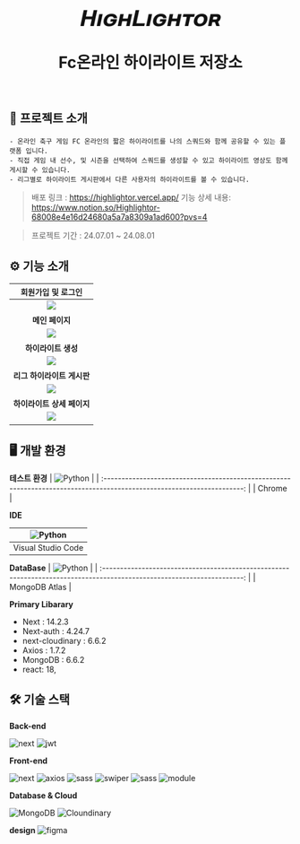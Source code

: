 <div align="center">
  <br />
  <img src="./app/Icon.svg" width=50%>
  <br />

# Fc온라인 하이라이트 저장소

</div>

<br />

## 🏁 프로젝트 소개

```
- 온라인 축구 게임 FC 온라인의 짧은 하이라이트를 나의 스쿼드와 함께 공유할 수 있는 플랫폼 입니다.
- 직접 게임 내 선수, 및 시즌을 선택하여 스쿼드를 생성할 수 있고 하이라이트 영상도 함께 게시할 수 있습니다.
- 리그별로 하이라이트 게시판에서 다른 사용자의 하이라이트를 볼 수 있습니다.
```

> 배포 링크 : https://highlightor.vercel.app/
> 기능 상세 내용: https://www.notion.so/Highlightor-68008e4e16d24680a5a7a8309a1ad600?pvs=4

> 프로젝트 기간 : 24.07.01 ~ 24.08.01

<div id="2"></div>

## ⚙ 기능 소개

|                                                                                                                                                                                         회원가입 및 로그인                                                                                                                                                                                         |
| :------------------------------------------------------------------------------------------------------------------------------------------------------------------------------------------------------------------------------------------------------------------------------------------------------------------------------------------------------------------------------------------------: |
|                    <img width='100%' src="https://file.notion.so/f/f/e3c7d456-8abb-4c53-9e1a-cfaa34716ac0/b3d64b0c-2d13-483b-979c-d47bba435e94/ezgif.com-video-to-gif-converter.gif?table=block&id=2cc58134-7a77-4e31-8989-16a7cf1fa763&spaceId=e3c7d456-8abb-4c53-9e1a-cfaa34716ac0&expirationTimestamp=1723600800000&signature=54JGdZjoEqnTd1FhCbpD1SkeegzxQyYecVDhbN0mkhI"/>                    |
|                                                                                                                                                                                          **메인 페이지**                                                                                                                                                                                           |
|                          <img width='100%' src='https://file.notion.so/f/f/e3c7d456-8abb-4c53-9e1a-cfaa34716ac0/89c9b1b5-5bd7-453a-a0cf-fc7f9b647062/%EB%A9%94%EC%9D%B8.gif?table=block&id=b5ca5479-023d-49da-b064-e7d2ceccb5ac&spaceId=e3c7d456-8abb-4c53-9e1a-cfaa34716ac0&expirationTimestamp=1723600800000&signature=9K1QayJufzlbi9AbLw93wMQvhRSvEwPENcmHAuTVYYg' />                           |
|                                                                                                                                                                                        **하이라이트 생성**                                                                                                                                                                                         |
|                                <img width='100%' src='https://file.notion.so/f/f/e3c7d456-8abb-4c53-9e1a-cfaa34716ac0/53744672-19ea-49d5-9963-2817b3e3376c/upload.gif?table=block&id=5ac95e5f-8078-404a-98b8-6681be18e134&spaceId=e3c7d456-8abb-4c53-9e1a-cfaa34716ac0&expirationTimestamp=1723600800000&signature=eNRgzqdFj3KcknQBALlBHWPlEZUb68tfCsNaMZj0eGQ' />                                 |
|                                                                                                                                                                                     **리그 하이라이트 게시판**                                                                                                                                                                                     |
|                                 <img width='100%' src='https://file.notion.so/f/f/e3c7d456-8abb-4c53-9e1a-cfaa34716ac0/43511bc9-0af7-4030-9fa7-7943ab203de5/board.gif?table=block&id=de1eeb81-9da4-4621-93c2-88c88f8e4034&spaceId=e3c7d456-8abb-4c53-9e1a-cfaa34716ac0&expirationTimestamp=1723600800000&signature=wF4dt20ewjbMPP4Omuyr45tRebO9uG5Q-VVz4RQqToM' />                                 |
|                                                                                                                                                                                     **하이라이트 상세 페이지**                                                                                                                                                                                     |
| <img width='100%' src='https://file.notion.so/f/f/e3c7d456-8abb-4c53-9e1a-cfaa34716ac0/629deab4-0f2e-4794-8148-28fc53bd5d73/Highlightor-Chrome2024-08-1215-53-21-ezgif.com-video-to-gif-converter.gif?table=block&id=eba65ee5-8fb0-4c46-8417-08fc6b7ec35f&spaceId=e3c7d456-8abb-4c53-9e1a-cfaa34716ac0&expirationTimestamp=1723600800000&signature=HfS3_-eKMSaX702LGgJx4QErSwu9DGDnXZiZXkxaNns' /> |

<div id="3"></div>

## 🖥️ 개발 환경

**테스트 환경**
| <img src="https://upload.wikimedia.org/wikipedia/commons/thumb/e/e1/Google_Chrome_icon_%28February_2022%29.svg/600px-Google_Chrome_icon_%28February_2022%29.svg.png" alt="Python" width="50px" height="50px" /> |
| :---------------------------------------------------------------------------------------------------------------------: |
| Chrome |

**IDE**

| <img src="https://cdn.icon-icons.com/icons2/2107/PNG/512/file_type_vscode_icon_130084.png" alt="Python" width="50px" height="50px" /> |
| :-----------------------------------------------------------------------------------------------------------------------------------: |
|                                                          Visual Studio Code                                                           |

**DataBase**
| <img src="https://webassets.mongodb.com/_com_assets/cms/live-import-qohpn03bee.png" alt="Python" width="50px" height="50px" /> |
| :---------------------------------------------------------------------------------------------------------------------: |
| MongoDB Atlas |

**Primary Libarary**

- Next : 14.2.3
- Next-auth : 4.24.7
- next-cloudinary : 6.6.2
- Axios : 1.7.2
- MongoDB : 6.6.2
- react: 18,

## 🛠 기술 스택

**Back-end**

![next](https://img.shields.io/badge/Next-000000?style=for-the-badge&logo=nextdotjs&logoColor=ffffff) ![jwt](https://img.shields.io/badge/JWT-yellow?style=for-the-badge&logo=JsonWebTokens&logoColor=ffffff)

**Front-end**

![next](https://img.shields.io/badge/Next-000000?style=for-the-badge&logo=nextdotjs&logoColor=ffffff) ![axios](https://img.shields.io/badge/axios-4FC08D?style=for-the-badge&logo=axios&logoColor=white) ![sass](https://img.shields.io/badge/scss-FF3399?style=for-the-badge&logo=sass&logoColor=white) ![swiper](https://img.shields.io/badge/swiper-blue?style=for-the-badge&logo=swiper&logoColor=white) ![sass](https://img.shields.io/badge/scss-FF3399?style=for-the-badge&logo=sass&logoColor=white) ![module](https://img.shields.io/badge/css_modules-tomato?style=for-the-badge&logo=cssmodules&logoColor=FFFFFF)

**Database & Cloud**

![MongoDB](https://img.shields.io/badge/mongoDB-47A248?style=for-the-badge&logo=MongoDB&logoColor=white) ![Cloundinary](https://img.shields.io/badge/Cloudinary-3448C5?style=for-the-badge&logo=cloudinary&logoColor=white)

**design**
![figma](https://img.shields.io/badge/figma-F24E1E?style=for-the-badge&logo=figma&logoColor=white)
